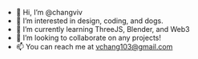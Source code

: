 - 👋 Hi, I’m @changviv
- 👀 I’m interested in design, coding, and dogs.
- 🌱 I’m currently learning ThreeJS, Blender, and Web3
- 💞️ I’m looking to collaborate on any projects!
- 📫 You can reach me at vchang103@gmail.com

<!---
changviv/changviv is a ✨ special ✨ repository because its `README.md` (this file) appears on your GitHub profile.
You can click the Preview link to take a look at your changes.
--->

<!--- 
[![Vivien's GitHub stats](https://github-readme-stats.vercel.app/api?username=changviv)](https://github.com/anuraghazra/github-readme-stats)
--->
